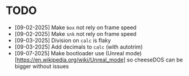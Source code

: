 # TODO

- [09-02-2025] Make `box` not rely on frame speed
- [09-02-2025] Make `snk` not rely on frame speed
- [09-03-2025] Division on `calc` is flaky
- [09-03-2025] Add decimals to `calc` (with autotrim)
- [09-07-2025] Make bootloader use (Unreal mode)[https://en.wikipedia.org/wiki/Unreal_mode] so cheeseDOS can be bigger without issues
